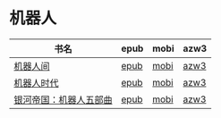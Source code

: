 # 机器人

| 书名 | epub | mobi | azw3 |
| --- | --- | --- | --- |
| [机器人间](http://ct.dalanmei.com/f/31084289-572129465-ef7604) | [epub](http://ct.dalanmei.com/f/31084289-572129465-ef7604) | [mobi](http://ct.dalanmei.com/f/31084289-571593798-554c00) | [azw3](http://ct.dalanmei.com/f/31084289-571986209-156a63) |
| [机器人时代](None) | [epub](None) | [mobi](None) | [azw3](None) |
| [银河帝国：机器人五部曲](http://ct.dalanmei.com/f/31084289-571784909-5589cf) | [epub](http://ct.dalanmei.com/f/31084289-571784909-5589cf) | [mobi](http://ct.dalanmei.com/f/31084289-571451316-e506bb) | [azw3](http://ct.dalanmei.com/f/31084289-571885259-e8e6f3) |
